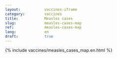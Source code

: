 ```yaml
---
layout:           vaccines-iframe
category:         vaccines
title:            Measles cases
slug:             measles-cases-map
ref:              measles-cases-map
lang:             en
draft:            true
---
```


<div class="container page-content" markdown="1">
{% include vaccines/measles_cases_map.en.html %}
</div>
